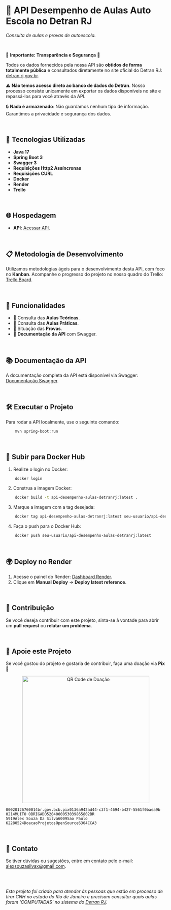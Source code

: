 
# 🚗 API Desempenho de Aulas Auto Escola no Detran RJ
_Consulta de aulas e provas de autoescola._

<br>

🚨 **Importante: Transparência e Segurança** 🚨

Todos os dados fornecidos pela nossa API são **obtidos de forma totalmente pública** e consultados diretamente no site oficial do Detran RJ: [detran.rj.gov.br](https://detran.rj.gov.br).

⚠️ **Não temos acesso direto ao banco de dados do Detran**. Nosso processo consiste unicamente em exportar os dados disponíveis no site e repassá-los para você através da API.

🔒 **Nada é armazenado**: Não guardamos nenhum tipo de informação. Garantimos a privacidade e segurança dos dados.

<br>

## 🚀 Tecnologias Utilizadas

- **Java 17**
- **Spring Boot 3**
- **Swagger 3**
- **Requisições Http2 Assíncronas**
- **Requisições CURL**
- **Docker**
- **Render**
- **Trello**

<br>

## 🌐 Hospedagem

- **API**: <a href="https://api-desempenho-aulas-detranrj.onrender.com/swagger-ui/index.html" target="_blank">Acessar API</a>.

<br>

## 📋 Metodologia de Desenvolvimento

Utilizamos metodologias ágeis para o desenvolvimento desta API, com foco no **Kanban**. Acompanhe o progresso do projeto no nosso quadro do Trello: <a href="https://trello.com/b/x0ljXeUp/desempenho-aulas-auto-escola-detran-rj" target="_blank">Trello Board</a>.

<br>

## 🔧 Funcionalidades

- 📍 Consulta das **Aulas Teóricas**.
- 📍 Consulta das **Aulas Práticas**.
- 📍 Situação das **Provas**.
- 📑 **Documentação da API** com Swagger.

<br>

## 📚 Documentação da API

A documentação completa da API está disponível via Swagger: <a href="https://api-desempenho-aulas-detranrj.onrender.com/swagger-ui/index.html" target="_blank">Documentação Swagger</a>.

<br>

## 🛠️ Executar o Projeto

Para rodar a API localmente, use o seguinte comando:

```bash
    mvn spring-boot:run
```

<br>

## 🚢 Subir para Docker Hub

1. Realize o login no Docker:

```bash
    docker login
```

2. Construa a imagem Docker:

```bash
    docker build -t api-desempenho-aulas-detranrj:latest .
```

3. Marque a imagem com a tag desejada:

```bash
    docker tag api-desempenho-aulas-detranrj:latest seu-usuario/api-desempenho-aulas-detranrj:latest
```

4. Faça o push para o Docker Hub:

```bash
    docker push seu-usuario/api-desempenho-aulas-detranrj:latest
```

<br>

## 🌍 Deploy no Render

1. Acesse o painel do Render: <a href="https://dashboard.render.com/web/srv-cuh95lhu0jms7380bf2g" target="_blank">Dashboard Render</a>.
2. Clique em **Manual Deploy** → **Deploy latest reference**.

<br>

## 🤝 Contribuição

Se você deseja contribuir com este projeto, sinta-se à vontade para abrir um **pull request** ou **relatar um problema**.

<br>

## 💖 Apoie este Projeto

Se você gostou do projeto e gostaria de contribuir, faça uma doação via **Pix** 💠

<p align="center">
  <img width="400" height="auto" src="https://raw.githubusercontent.com/AlexSouzaSilvax/desempenho-aulas-dentranrj/refs/heads/dev/assets/qrcode-pix.jpg" alt="QR Code de Doação" />
</p>

```
00020126760014br.gov.bcb.pix0136a942ad44-c3f1-4694-b427-5561f0baea9b
0214MUITO OBRIGADO5204000053039865802BR
5919Alex Souza Da Silva6009Sao Paulo
62280524DoacaoProjetosOpenSource6304CCA3
```

<br>

## 📩 Contato

Se tiver dúvidas ou sugestões, entre em contato pelo e-mail: [alexsouzasilvax@gmail.com](mailto:alexsouzasilvax@gmail.com).

<br>
<br>


_Este projeto foi criado para atender às pessoas que estão em processo de tirar CNH no estado do Rio de Janeiro e precisam consultar quais aulas foram 'COMPUTADAS' no sistema do [Detran RJ](https://detran.rj.gov.br)._

